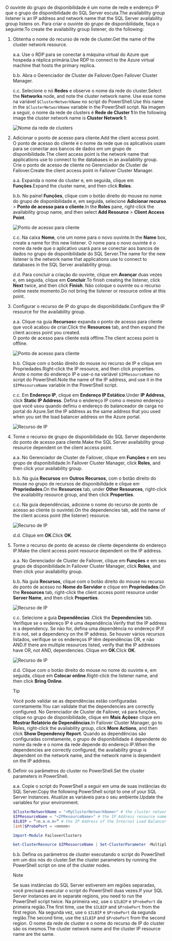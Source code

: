 <span data-ttu-id="b2a20-101">O ouvinte do grupo de disponibilidade é um nome de rede e endereço IP que o grupo de disponibilidade do SQL Server escuta.</span><span class="sxs-lookup"><span data-stu-id="b2a20-101">The availability group listener is an IP address and network name that the SQL Server availability group listens on.</span></span> <span data-ttu-id="b2a20-102">Para criar o ouvinte do grupo de disponibilidade, faça o seguinte:</span><span class="sxs-lookup"><span data-stu-id="b2a20-102">To create the availability group listener, do the following:</span></span>

1. <span data-ttu-id="b2a20-103"><a name="getnet"></a>Obtenha o nome do recurso de rede de cluster.</span><span class="sxs-lookup"><span data-stu-id="b2a20-103"><a name="getnet"></a>Get the name of the cluster network resource.</span></span>

    <span data-ttu-id="b2a20-104">a.</span><span class="sxs-lookup"><span data-stu-id="b2a20-104">a.</span></span> <span data-ttu-id="b2a20-105">Use o RDP para se conectar à máquina virtual do Azure que hospeda a réplica primária.</span><span class="sxs-lookup"><span data-stu-id="b2a20-105">Use RDP to connect to the Azure virtual machine that hosts the primary replica.</span></span> 

    <span data-ttu-id="b2a20-106">b.</span><span class="sxs-lookup"><span data-stu-id="b2a20-106">b.</span></span> <span data-ttu-id="b2a20-107">Abra o Gerenciador de Cluster de Failover.</span><span class="sxs-lookup"><span data-stu-id="b2a20-107">Open Failover Cluster Manager.</span></span>

    <span data-ttu-id="b2a20-108">c.</span><span class="sxs-lookup"><span data-stu-id="b2a20-108">c.</span></span> <span data-ttu-id="b2a20-109">Selecione o nó **Redes** e observe o nome da rede do cluster.</span><span class="sxs-lookup"><span data-stu-id="b2a20-109">Select the **Networks** node, and note the cluster network name.</span></span> <span data-ttu-id="b2a20-110">Use esse nome na variável `$ClusterNetworkName` no script do PowerShell.</span><span class="sxs-lookup"><span data-stu-id="b2a20-110">Use this name in the `$ClusterNetworkName` variable in the PowerShell script.</span></span> <span data-ttu-id="b2a20-111">Na imagem a seguir, o nome da rede de clusters é **Rede de Cluster 1**:</span><span class="sxs-lookup"><span data-stu-id="b2a20-111">In the following image the cluster network name is **Cluster Network 1**:</span></span>

   ![Nome da rede de clusters](./media/virtual-machines-ag-listener-configure/90-clusternetworkname.png)

2. <span data-ttu-id="b2a20-113"><a name="addcap"></a>Adicionar o ponto de acesso para cliente.</span><span class="sxs-lookup"><span data-stu-id="b2a20-113"><a name="addcap"></a>Add the client access point.</span></span>  
    <span data-ttu-id="b2a20-114">O ponto de acesso do cliente é o nome da rede que os aplicativos usam para se conectar aos bancos de dados em um grupo de disponibilidade.</span><span class="sxs-lookup"><span data-stu-id="b2a20-114">The client access point is the network name that applications use to connect to the databases in an availability group.</span></span> <span data-ttu-id="b2a20-115">Crie o ponto de acesso de cliente no Gerenciador de Cluster de Failover.</span><span class="sxs-lookup"><span data-stu-id="b2a20-115">Create the client access point in Failover Cluster Manager.</span></span>

    <span data-ttu-id="b2a20-116">a.</span><span class="sxs-lookup"><span data-stu-id="b2a20-116">a.</span></span> <span data-ttu-id="b2a20-117">Expanda o nome do cluster e, em seguida, clique em **Funções**.</span><span class="sxs-lookup"><span data-stu-id="b2a20-117">Expand the cluster name, and then click **Roles**.</span></span>

    <span data-ttu-id="b2a20-118">b.</span><span class="sxs-lookup"><span data-stu-id="b2a20-118">b.</span></span> <span data-ttu-id="b2a20-119">No painel **Funções**, clique com o botão direito do mouse no nome do grupo de disponibilidade e, em seguida, selecione **Adicionar recurso** > **Ponto de acesso para o cliente**.</span><span class="sxs-lookup"><span data-stu-id="b2a20-119">In the **Roles** pane, right-click the availability group name, and then select **Add Resource** > **Client Access Point**.</span></span>

   ![Ponto de acesso para cliente](./media/virtual-machines-ag-listener-configure/92-addclientaccesspoint.png)

    <span data-ttu-id="b2a20-121">c.</span><span class="sxs-lookup"><span data-stu-id="b2a20-121">c.</span></span> <span data-ttu-id="b2a20-122">Na caixa **Nome**, crie um nome para o novo ouvinte.</span><span class="sxs-lookup"><span data-stu-id="b2a20-122">In the **Name** box, create a name for this new listener.</span></span> 
   <span data-ttu-id="b2a20-123">O nome para o novo ouvinte é o nome da rede que o aplicativo usará para se conectar aos bancos de dados no grupo de disponibilidade do SQL Server.</span><span class="sxs-lookup"><span data-stu-id="b2a20-123">The name for the new listener is the network name that applications use to connect to databases in the SQL Server availability group.</span></span>
   
    <span data-ttu-id="b2a20-124">d.</span><span class="sxs-lookup"><span data-stu-id="b2a20-124">d.</span></span> <span data-ttu-id="b2a20-125">Para concluir a criação do ouvinte, clique em **Avançar** duas vezes e, em seguida, clique em **Concluir**.</span><span class="sxs-lookup"><span data-stu-id="b2a20-125">To finish creating the listener, click **Next** twice, and then click **Finish**.</span></span> <span data-ttu-id="b2a20-126">Não coloque o ouvinte ou o recurso online neste momento.</span><span class="sxs-lookup"><span data-stu-id="b2a20-126">Do not bring the listener or resource online at this point.</span></span>

3. <span data-ttu-id="b2a20-127"><a name="congroup"></a>Configurar o recurso de IP do grupo de disponibilidade.</span><span class="sxs-lookup"><span data-stu-id="b2a20-127"><a name="congroup"></a>Configure the IP resource for the availability group.</span></span>

    <span data-ttu-id="b2a20-128">a.</span><span class="sxs-lookup"><span data-stu-id="b2a20-128">a.</span></span> <span data-ttu-id="b2a20-129">Clique na guia **Recursos**e expanda o ponto de acesso para cliente que você acabou de criar.</span><span class="sxs-lookup"><span data-stu-id="b2a20-129">Click the **Resources** tab, and then expand the client access point you created.</span></span>  
    <span data-ttu-id="b2a20-130">O ponto de acesso para cliente está offline.</span><span class="sxs-lookup"><span data-stu-id="b2a20-130">The client access point is offline.</span></span>

   ![Ponto de acesso para cliente](./media/virtual-machines-ag-listener-configure/94-newclientaccesspoint.png) 

    <span data-ttu-id="b2a20-132">b.</span><span class="sxs-lookup"><span data-stu-id="b2a20-132">b.</span></span> <span data-ttu-id="b2a20-133">Clique com o botão direito do mouse no recurso de IP e clique em Propriedades.</span><span class="sxs-lookup"><span data-stu-id="b2a20-133">Right-click the IP resource, and then click properties.</span></span> <span data-ttu-id="b2a20-134">Anote o nome do endereço IP e use-o na variável `$IPResourceName` no script do PowerShell.</span><span class="sxs-lookup"><span data-stu-id="b2a20-134">Note the name of the IP address, and use it in the `$IPResourceName` variable in the PowerShell script.</span></span>

    <span data-ttu-id="b2a20-135">c.</span><span class="sxs-lookup"><span data-stu-id="b2a20-135">c.</span></span> <span data-ttu-id="b2a20-136">Em **Endereço IP**, clique em **Endereço IP Estático**.</span><span class="sxs-lookup"><span data-stu-id="b2a20-136">Under **IP Address**, click **Static IP Address**.</span></span> <span data-ttu-id="b2a20-137">Defina o endereço IP como o mesmo endereço que você usou quando definiu o endereço do balanceador de carga no portal do Azure.</span><span class="sxs-lookup"><span data-stu-id="b2a20-137">Set the IP address as the same address that you used when you set the load balancer address on the Azure portal.</span></span>

   ![Recurso de IP](./media/virtual-machines-ag-listener-configure/96-ipresource.png) 

    <!-----------------------I don't see this option on server 2016
    1. Disable NetBIOS for this address and click **OK**. Repeat this step for each IP resource if your solution spans multiple Azure VNets. 
    ------------------------->

4. <span data-ttu-id="b2a20-139"><a name = "dependencyGroup"></a>Torne o recurso de grupo de disponibilidade do SQL Server dependente do ponto de acesso para cliente.</span><span class="sxs-lookup"><span data-stu-id="b2a20-139"><a name = "dependencyGroup"></a>Make the SQL Server availability group resource dependent on the client access point.</span></span>

    <span data-ttu-id="b2a20-140">a.</span><span class="sxs-lookup"><span data-stu-id="b2a20-140">a.</span></span> <span data-ttu-id="b2a20-141">No Gerenciador de Cluster de Failover, clique em **Funções** e em seu grupo de disponibilidade.</span><span class="sxs-lookup"><span data-stu-id="b2a20-141">In Failover Cluster Manager, click **Roles**, and then click your availability group.</span></span>

    <span data-ttu-id="b2a20-142">b.</span><span class="sxs-lookup"><span data-stu-id="b2a20-142">b.</span></span> <span data-ttu-id="b2a20-143">Na guia **Recursos** em **Outros Recursos**, com o botão direito do mouse no grupo de recursos de disponibilidade e clique em **Propriedades**.</span><span class="sxs-lookup"><span data-stu-id="b2a20-143">On the **Resources** tab, under **Other Resources**, right-click the availability resource group, and then click **Properties**.</span></span> 

    <span data-ttu-id="b2a20-144">c.</span><span class="sxs-lookup"><span data-stu-id="b2a20-144">c.</span></span> <span data-ttu-id="b2a20-145">Na guia dependências, adicione o nome do recurso de ponto de acesso ao cliente (o ouvinte).</span><span class="sxs-lookup"><span data-stu-id="b2a20-145">On the dependencies tab, add the name of the client access point (the listener) resource.</span></span>

   ![Recurso de IP](./media/virtual-machines-ag-listener-configure/97-propertiesdependencies.png) 

    <span data-ttu-id="b2a20-147">d.</span><span class="sxs-lookup"><span data-stu-id="b2a20-147">d.</span></span> <span data-ttu-id="b2a20-148">Clique em **OK**.</span><span class="sxs-lookup"><span data-stu-id="b2a20-148">Click **OK**.</span></span>

5. <span data-ttu-id="b2a20-149"><a name="listname"></a>Torne o recurso de ponto de acesso de cliente dependente do endereço IP.</span><span class="sxs-lookup"><span data-stu-id="b2a20-149"><a name="listname"></a>Make the client access point resource dependent on the IP address.</span></span>

    <span data-ttu-id="b2a20-150">a.</span><span class="sxs-lookup"><span data-stu-id="b2a20-150">a.</span></span> <span data-ttu-id="b2a20-151">No Gerenciador de Cluster de Failover, clique em **Funções** e em seu grupo de disponibilidade.</span><span class="sxs-lookup"><span data-stu-id="b2a20-151">In Failover Cluster Manager, click **Roles**, and then click your availability group.</span></span> 

    <span data-ttu-id="b2a20-152">b.</span><span class="sxs-lookup"><span data-stu-id="b2a20-152">b.</span></span> <span data-ttu-id="b2a20-153">Na guia **Recursos**, clique com o botão direito do mouse no recurso do ponto de acesso no **Nome do Servidor** e clique em **Propriedades**.</span><span class="sxs-lookup"><span data-stu-id="b2a20-153">On the **Resources** tab, right-click the client access point resource under **Server Name**, and then click **Properties**.</span></span> 

   ![Recurso de IP](./media/virtual-machines-ag-listener-configure/98-dependencies.png) 

    <span data-ttu-id="b2a20-155">c.</span><span class="sxs-lookup"><span data-stu-id="b2a20-155">c.</span></span> <span data-ttu-id="b2a20-156">Selecione a guia **Dependências** .</span><span class="sxs-lookup"><span data-stu-id="b2a20-156">Click the **Dependencies** tab.</span></span> <span data-ttu-id="b2a20-157">Verifique se o endereço IP é uma dependência.</span><span class="sxs-lookup"><span data-stu-id="b2a20-157">Verify that the IP address is a dependency.</span></span> <span data-ttu-id="b2a20-158">Se não for, defina uma dependência no endereço IP.</span><span class="sxs-lookup"><span data-stu-id="b2a20-158">If it is not, set a dependency on the IP address.</span></span> <span data-ttu-id="b2a20-159">Se houver vários recursos listados, verifique se os endereços IP têm dependências OR, e não AND.</span><span class="sxs-lookup"><span data-stu-id="b2a20-159">If there are multiple resources listed, verify that the IP addresses have OR, not AND, dependencies.</span></span> <span data-ttu-id="b2a20-160">Clique em **OK**.</span><span class="sxs-lookup"><span data-stu-id="b2a20-160">Click **OK**.</span></span> 

   ![Recurso de IP](./media/virtual-machines-ag-listener-configure/98-propertiesdependencies.png) 

    <span data-ttu-id="b2a20-162">d.</span><span class="sxs-lookup"><span data-stu-id="b2a20-162">d.</span></span> <span data-ttu-id="b2a20-163">Clique com o botão direito do mouse no nome do ouvinte e, em seguida, clique em **Colocar online**.</span><span class="sxs-lookup"><span data-stu-id="b2a20-163">Right-click the listener name, and then click **Bring Online**.</span></span> 

    >[!TIP]
    ><span data-ttu-id="b2a20-164">Você pode validar se as dependências estão configuradas corretamente.</span><span class="sxs-lookup"><span data-stu-id="b2a20-164">You can validate that the dependencies are correctly configured.</span></span> <span data-ttu-id="b2a20-165">No Gerenciador de Cluster de Failover, vá para funções, clique no grupo de disponibilidade, clique em **Mais Ações**e clique em **Mostrar Relatório de Dependências**.</span><span class="sxs-lookup"><span data-stu-id="b2a20-165">In Failover Cluster Manager, go to Roles, right-click the availability group, click **More Actions**, and then click  **Show Dependency Report**.</span></span> <span data-ttu-id="b2a20-166">Quando as dependências são configuradas corretamente, o grupo de disponibilidade é dependente do nome da rede e o nome da rede depende do endereço IP.</span><span class="sxs-lookup"><span data-stu-id="b2a20-166">When the dependencies are correctly configured, the availability group is dependent on the network name, and the network name is dependent on the IP address.</span></span> 


6. <span data-ttu-id="b2a20-167"><a name="setparam"></a>Definir os parâmetros do cluster no PowerShell.</span><span class="sxs-lookup"><span data-stu-id="b2a20-167"><a name="setparam"></a>Set the cluster parameters in PowerShell.</span></span>
    
    <span data-ttu-id="b2a20-168">a.</span><span class="sxs-lookup"><span data-stu-id="b2a20-168">a.</span></span> <span data-ttu-id="b2a20-169">Copie o script do PowerShell a seguir em uma de suas instâncias do SQL Server.</span><span class="sxs-lookup"><span data-stu-id="b2a20-169">Copy the following PowerShell script to one of your SQL Server instances.</span></span> <span data-ttu-id="b2a20-170">Atualize as variáveis para o seu ambiente.</span><span class="sxs-lookup"><span data-stu-id="b2a20-170">Update the variables for your environment.</span></span>     
    
    ```PowerShell
    $ClusterNetworkName = "<MyClusterNetworkName>" # the cluster network name (Use Get-ClusterNetwork on Windows Server 2012 of higher to find the name)
    $IPResourceName = "<IPResourceName>" # the IP Address resource name
    $ILBIP = “<n.n.n.n>” # the IP Address of the Internal Load Balancer (ILB). This is the static IP address for the load balancer you configured in the Azure portal.
    [int]$ProbePort = <nnnnn>
    
    Import-Module FailoverClusters
    
    Get-ClusterResource $IPResourceName | Set-ClusterParameter -Multiple @{"Address"="$ILBIP";"ProbePort"=$ProbePort;"SubnetMask"="255.255.255.255";"Network"="$ClusterNetworkName";"EnableDhcp"=0}
    ```

    <span data-ttu-id="b2a20-171">b.</span><span class="sxs-lookup"><span data-stu-id="b2a20-171">b.</span></span> <span data-ttu-id="b2a20-172">Defina os parâmetros de cluster executando o script do PowerShell em um dos nós do cluster.</span><span class="sxs-lookup"><span data-stu-id="b2a20-172">Set the cluster parameters by running the PowerShell script on one of the cluster nodes.</span></span>  

    > [!NOTE]
    > <span data-ttu-id="b2a20-173">Se suas instâncias do SQL Server estiverem em regiões separadas, você precisará executar o script do PowerShell duas vezes.</span><span class="sxs-lookup"><span data-stu-id="b2a20-173">If your SQL Server instances are in separate regions, you need to run the PowerShell script twice.</span></span> <span data-ttu-id="b2a20-174">Na primeira vez, use o `$ILBIP` e `$ProbePort` da primeira região.</span><span class="sxs-lookup"><span data-stu-id="b2a20-174">The first time, use the `$ILBIP` and `$ProbePort` from the first region.</span></span> <span data-ttu-id="b2a20-175">Na segunda vez, use o `$ILBIP` e `$ProbePort` da segunda região.</span><span class="sxs-lookup"><span data-stu-id="b2a20-175">The second time, use the `$ILBIP` and `$ProbePort` from the second region.</span></span> <span data-ttu-id="b2a20-176">O nome da rede de cluster e o nome do recurso de IP do cluster são os mesmos.</span><span class="sxs-lookup"><span data-stu-id="b2a20-176">The cluster network name and the cluster IP resource name are the same.</span></span> 
